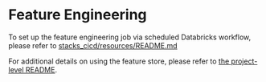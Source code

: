 # Feature Engineering
To set up the feature engineering job via scheduled Databricks workflow, please refer to [stacks_cicd/resources/README.md](../resources/README.md)

For additional details on using the feature store, please refer to [the project-level README](../README.md).
